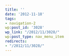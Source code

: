 ```yaml
---
title: ''
date: '2012-11-18'
tags:
- navigation-2
wp:post_id: '3028'
wp_link: "/2012/11/3028/"
wp:post_type: nav_menu_item
redirects:
- "/2012/11/3028/"
---
```


